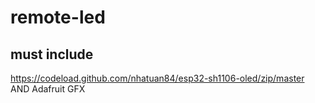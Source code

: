 # remote-led
## must include
https://codeload.github.com/nhatuan84/esp32-sh1106-oled/zip/master
AND
Adafruit GFX
